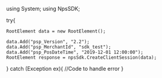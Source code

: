 using System;
using NpsSDK;

try{

    RootElement data = new RootElement();

    data.Add("psp_Version", "2.2");
    data.Add("psp_MerchantId", "sdk_test");
    data.Add("psp_PosDateTime", "2019-12-01 12:00:00");
    RootElement response = npsSdk.CreateClientSession(data);

}
catch (Exception ex){
    //Code to handle error
}

